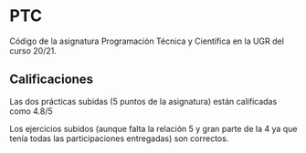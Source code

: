 # PTC
Código de la asignatura Programación Técnica y Científica en la UGR del curso 20/21.

## Calificaciones

Las dos prácticas subidas (5 puntos de la asignatura) están calificadas como 4.8/5

Los ejercicios subidos (aunque falta la relación 5 y gran parte de la 4 ya que tenía todas las participaciones entregadas) son correctos.
